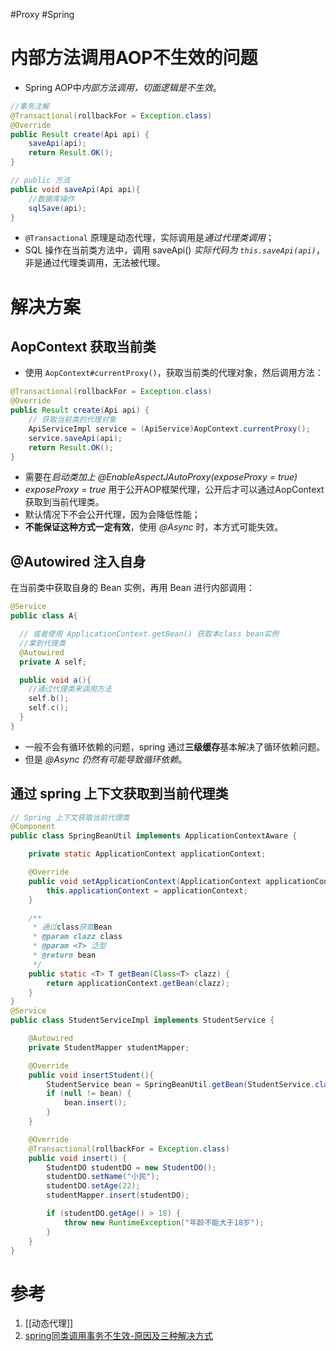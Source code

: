 #Proxy #Spring 

# 内部方法调用AOP不生效的问题
- Spring AOP中*内部方法调用，切面逻辑是不生效*。

```java
//事务注解
@Transactional(rollbackFor = Exception.class)
@Override  
public Result create(Api api) {  
    saveApi(api);    
    return Result.OK();  
}

// public 方法
public void saveApi(Api api){
    //数据库操作
	sqlSave(api);
}
```

- `@Transactional` 原理是动态代理，实际调用是*通过代理类调用*； 
- SQL 操作在当前类方法中，调用 saveApi() *实际代码为 `this.saveApi(api)`*，非是通过代理类调用，无法被代理。

# 解决方案
## AopContext 获取当前类
 - 使用 `AopContext#currentProxy()`，获取当前类的代理对象，然后调用方法：
```java
@Transactional(rollbackFor = Exception.class)
@Override  
public Result create(Api api) {
	// 获取当前类的代理对象
	ApiServiceImpl service = (ApiService)AopContext.currentProxy();
	service.saveApi(api);    
	return Result.OK();  
}
```
- 需要在*启动类加上 @EnableAspectJAutoProxy(exposeProxy = true)*
- *exposeProxy = true* 用于公开AOP框架代理，公开后才可以通过AopContext获取到当前代理类。
- 默认情况下不会公开代理，因为会降低性能；
- **不能保证这种方式一定有效**，使用 *@Async* 时，本方式可能失效。


## @Autowired 注入自身

在当前类中获取自身的 Bean 实例，再用 Bean 进行内部调用：
```java
@Service
public class A{

  // 或者使用 ApplicationContext.getBean() 获取本class bean实例
  //拿到代理类
  @Autowired
  private A self;

  public void a(){
    //通过代理类来调用方法
    self.b();
    self.c();
  }
}
```
- 一般不会有循环依赖的问题，spring 通过**三级缓存**基本解决了循环依赖问题。
- 但是 *@Async 仍然有可能导致循环依赖*。

## 通过 spring 上下文获取到当前代理类
```java
// Spring 上下文获取当前代理类
@Component
public class SpringBeanUtil implements ApplicationContextAware {

    private static ApplicationContext applicationContext;

    @Override
    public void setApplicationContext(ApplicationContext applicationContext) throws BeansException {
        this.applicationContext = applicationContext;
    }

    /**
     * 通过class获取Bean
     * @param clazz class
     * @param <T> 泛型
     * @return bean
     */
    public static <T> T getBean(Class<T> clazz) {
        return applicationContext.getBean(clazz);
    }
}
@Service
public class StudentServiceImpl implements StudentService {

    @Autowired
    private StudentMapper studentMapper;

    @Override
    public void insertStudent(){
        StudentService bean = SpringBeanUtil.getBean(StudentService.class);
        if (null != bean) {
            bean.insert();
        }
    }

    @Override
    @Transactional(rollbackFor = Exception.class)
    public void insert() {
        StudentDO studentDO = new StudentDO();
        studentDO.setName("小民");
        studentDO.setAge(22);
        studentMapper.insert(studentDO);

        if (studentDO.getAge() > 18) {
            throw new RuntimeException("年龄不能大于18岁");
        }
    }
}
```


# 参考
1. [[动态代理]]
2. [spring同类调用事务不生效-原因及三种解决方式 ](https://www.jianshu.com/p/083605986c8f)
